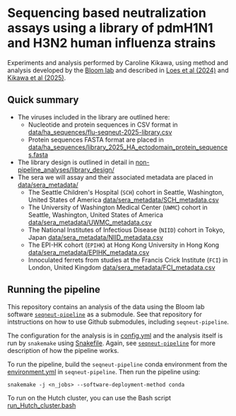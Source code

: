 # Sequencing based neutralization assays using a library of pdmH1N1 and H3N2 human influenza strains
Experiments and analysis performed by Caroline Kikawa, using method and analysis developed by the [Bloom lab](https://jbloomlab.github.io/) and described in [Loes et al (2024)](https://journals.asm.org/doi/10.1128/jvi.00689-24) and [Kikawa et al (2025)](https://www.biorxiv.org/content/10.1101/2025.03.04.641544v1).

## Quick summary
* The viruses included in the library are outlined here:
    * Nucleotide and protein sequences in CSV format in [data/ha_sequences/flu-seqneut-2025-library.csv](data/ha_sequences/flu-seqneut-2025-library.csv)
    * Protein sequences FASTA format are placed in [data/ha_sequences/library_2025_HA_ectodomain_protein_sequences.fasta](data/ha_sequences/library_2025_HA_ectodomain_protein_sequences.fasta)
* The library design is outlined in detail in [non-pipeline_analyses/library_design/](non-pipeline_analyses/library_design/)
* The sera we will assay and their associated metadata are placed in [data/sera_metadata/](data/sera_metadata/)
    * The Seattle Children's Hospital (`SCH`) cohort in Seattle, Washington, United States of America [data/sera_metadata/SCH_metadata.csv](data/sera_metadata/SCH_metadata.csv)
    * The University of Washington Medical Center (`UWMC`) cohort in Seattle, Washington, United States of America [data/sera_metadata/UWMC_metadata.csv](data/sera_metadata/UWMC_metadata.csv)
    * The National Institutes of Infectious Disease (`NIID`) cohort in Tokyo, Japan [data/sera_metadata/NIID_metadata.csv](data/sera_metadata/NIID_metadata.csv)
    * The EPI-HK cohort (`EPIHK`) at Hong Kong University in Hong Kong [data/sera_metadata/EPIHK_metadata.csv](data/sera_metadata/EPIHK_metadata.csv)
    * Innoculated ferrets from studies at the Francis Crick Institute (`FCI`) in London, United Kingdom [data/sera_metadata/FCI_metadata.csv](data/sera_metadata/FCI_metadata.csv)

## Running the pipeline
This repository contains an analysis of the data using the Bloom lab software [`seqneut-pipeline`](https://github.com/jbloomlab/seqneut-pipeline) as a submodule. See that repository for intstructions on how to use Github submodules, including `seqneut-pipeline`. 

The configuration for the analysis is in [config.yml](config.yml) and the analysis itself is run by `snakemake` using [Snakefile](Snakefile).
Again, see [`seqneut-pipeline`](https://github.com/jbloomlab/seqneut-pipeline) for more description of how the pipeline works.

To run the pipeline, build the `seqneut-pipeline` conda environment from the [environment.yml](https://github.com/jbloomlab/seqneut-pipeline/blob/main/environment.yml) in `seqneut-pipeline`.
Then run the pipeline using:

    snakemake -j <n_jobs> --software-deployment-method conda

To run on the Hutch cluster, you can use the Bash script [run_Hutch_cluster.bash](run_Hutch_cluster.bash)
